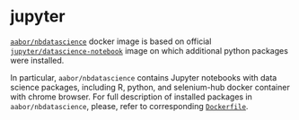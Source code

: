 # jupyter

[`aabor/nbdatascience`](https://cloud.docker.com/repository/docker/aabor/nbdatascience) docker image is based on official [`jupyter/datascience-notebook`](https://hub.docker.com/r/jupyter/datascience-notebook/) image on which additional python packages were installed. 

In particular, `aabor/nbdatascience` contains Jupyter notebooks with data science packages, including R, python, and selenium-hub docker container with chrome browser. For full description of installed packages in `aabor/nbdatascience`, please, refer to corresponding [`Dockerfile`](https://github.com/aabor/jupyter/blob/master/nbdatascience/Dockerfile).
